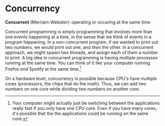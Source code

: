 # Concurrency

**Concurrent** (Merriam-Webster): operating or occuring at the same time

Concurrent programming is simply programming that involves more than one events
happening at a time, in the sense that we think of events in a program
happening. In a non-concurrent program, if we wanted to print out two numbers,
we would print out one, and _then_ the other. In a concurrent approach, we might
spawn two threads, and assign each of them a number to print. A big idea in
concurrent programming is having multiple processes running at the same time.
You can think of it like your computer running Firefox _and_ Spotify at the same
time.[^1]

On a hardware level, concurrency is possible because CPU's have multiple cores
(processors, the chips that do the math). Thus, we can add two numbers on one
core while dividing two numbers on another core.

[^1]:
    Your computer might actually just be switching between the applications
    really fast if you only have one CPU core. Even if you have many cores, it's
    possible that the the applications could be running on the same core.
